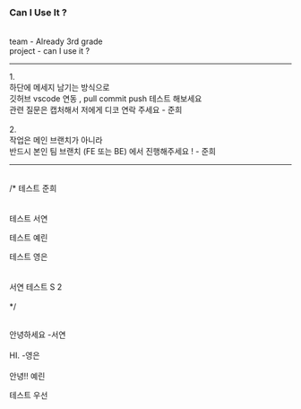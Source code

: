 ### Can I Use It ?
</br>
team - Already 3rd grade </br>
project - can I use it ?</br>

<hr>
1. </br>
하단에 메세지 남기는 방식으로 </br>
깃허브 vscode 연동 , pull commit push 테스트 해보세요</br>
관련 질문은 캡처해서 저에게 디코 연락 주세요 - 준희 </br></br>
2.</br>
작업은 메인 브랜치가 아니라 </br>
반드시 본인 팀 브랜치 (FE 또는 BE) 에서 진행해주세요 ! - 준희</br>
<hr>
</br>
/*
테스트 준희</br>
</br></br>테스트  서연</br>

테스트 예린</br>

테스트 영은</br>
</br></br> 서연 테스트 S 2 </br>  
*/



</br> 안녕하세요 -서연 </br>
</br> HI. -영은 </br>
</br> 안녕!! 예린 </br>


테스트 우선
